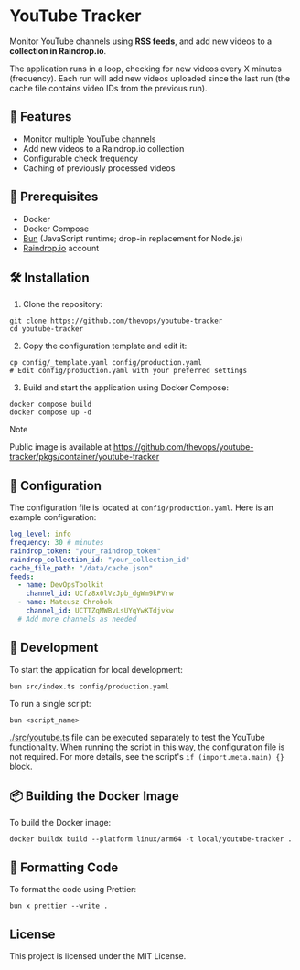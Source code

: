 # YouTube Tracker

Monitor YouTube channels using **RSS feeds**,
and add new videos to a **collection in Raindrop.io**.

The application runs in a loop, checking for new videos every X minutes (frequency).
Each run will add new videos uploaded since the last run
(the cache file contains video IDs from the previous run).

## 🎁 Features

- Monitor multiple YouTube channels
- Add new videos to a Raindrop.io collection
- Configurable check frequency
- Caching of previously processed videos

## 📝 Prerequisites

- Docker
- Docker Compose
- [Bun](https://bun.sh/) (JavaScript runtime; drop-in replacement for Node.js)
- [Raindrop.io](https://raindrop.io/) account

## 🛠️ Installation

1. Clone the repository:

```shell
git clone https://github.com/thevops/youtube-tracker
cd youtube-tracker
```

2. Copy the configuration template and edit it:

```shell
cp config/_template.yaml config/production.yaml
# Edit config/production.yaml with your preferred settings
```

3. Build and start the application using Docker Compose:

```shell
docker compose build
docker compose up -d
```

> [!NOTE]
> Public image is available at
> https://github.com/thevops/youtube-tracker/pkgs/container/youtube-tracker

## 🧾 Configuration

The configuration file is located at `config/production.yaml`. Here is an example configuration:

```yaml
log_level: info
frequency: 30 # minutes
raindrop_token: "your_raindrop_token"
raindrop_collection_id: "your_collection_id"
cache_file_path: "/data/cache.json"
feeds:
  - name: DevOpsToolkit
    channel_id: UCfz8x0lVzJpb_dgWm9kPVrw
  - name: Mateusz Chrobok
    channel_id: UCTTZqMWBvLsUYqYwKTdjvkw
  # Add more channels as needed
```

## 🧪 Development

To start the application for local development:

```shell
bun src/index.ts config/production.yaml
```

To run a single script:

```shell
bun <script_name>
```

[./src/youtube.ts](./src/youtube.ts) file can be executed separately
to test the YouTube functionality.
When running the script in this way, the configuration file is not required.
For more details, see the script's `if (import.meta.main) {}` block.

## 📦 Building the Docker Image

To build the Docker image:

```shell
docker buildx build --platform linux/arm64 -t local/youtube-tracker .
```

## 🧽 Formatting Code

To format the code using Prettier:

```shell
bun x prettier --write .
```

## License

This project is licensed under the MIT License.
